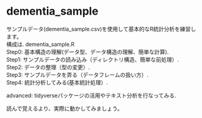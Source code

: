 # dementia_sample

サンプルデータ(dementia_sample.csv)を使用して基本的なR統計分析を練習します。  
構成は. 
dementia_sample.R  
Step0: 基本構造の理解(データ型、データ構造の理解、簡単な計算).   
Step1: サンプルデータの読み込み（ディレクトリ構造、簡単な前処理）.   
Step2: データの整理（型の変更）.  
Step3: サンプルデータを弄る（データフレームの扱い方）.  
Step4: 統計分析してみる(基本統計処理）.   

advanced: tidyverseパッケージの活用やテキスト分析を行なってみる. 

読んで覚えるより、実際に動かしてみましょう。
